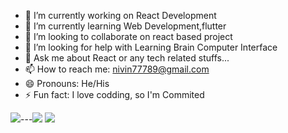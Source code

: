 

- 🔭 I’m currently working on React Development
- 🌱 I’m currently learning Web Development,flutter
- 👯 I’m looking to collaborate on react based project
- 🤔 I’m looking for help with Learning Brain Computer Interface
- 💬 Ask me about React or any tech related stuffs...
- 📫 How to reach me: nivin77789@gmail.com
- 😄 Pronouns: He/His
- ⚡ Fun fact: I love codding, so I'm Commited

<img src="https://github-readme-streak-stats.herokuapp.com/?user=nivin77789&show_icons=true&title_color=C0C0C0&icon_color=800080&text_color=daf7dc&bg_color=0D1117"><nobr>---<img src="https://github-readme-stats.vercel.app/api?username=nivin77789&show_icons=true&title_color=C0C0C0&icon_color=800080&text_color=daf7dc&bg_color=0D1117"><nobr>
<img src="https://github-readme-stats.vercel.app/api/top-langs/?username=nivin77789&layout=compact&bg_color=0D1117">


